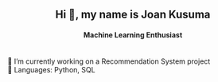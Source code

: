 <h2 align="center">Hi 👋, my name is Joan Kusuma</h2>
<h4 align="center">Machine Learning Enthusiast</h4>

<br>🌱 I’m currently working on a Recommendation System project</br>
💬 Languages: Python, SQL



<!--
**eyereece/eyereece** is a ✨ _special_ ✨ repository because its `README.md` (this file) appears on your GitHub profile.

Here are some ideas to get you started:

- 🔭 I’m currently working on ...
- 🌱 I’m currently learning ...
- 👯 I’m looking to collaborate on ...
- 🤔 I’m looking for help with ...
- 💬 Ask me about ...
- 📫 How to reach me: ...
- 😄 Pronouns: ...
- ⚡ Fun fact: ...
-->
